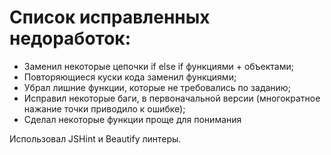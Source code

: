 # Список исправленных недоработок:
* Заменил некоторые цепочки if else if функциями + объектами;
* Повторяющиеся куски кода заменил функциями;
* Убрал лишние функции, которые не требовались по заданию;
* Исправил некоторые баги, в первоначальной версии (многократное нажание точки приводило к ошибке);
* Сделал некоторые функции проще для понимания
  
Использовал JSHint и Beautify линтеры.